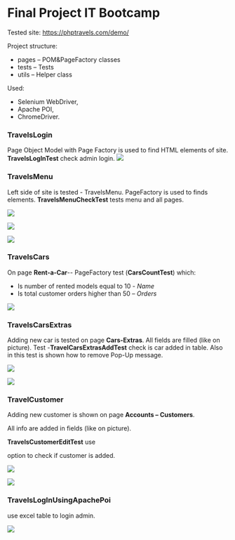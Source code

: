 # Final Project IT Bootcamp
Tested site: https://phptravels.com/demo/

Project structure:
- pages – POM&PageFactory classes
- tests – Tests
- utils – Helper class

Used:
- Selenium WebDriver,
- Apache POI,
- ChromeDriver.

### TravelsLogin
Page Object Model with Page Factory is used to find HTML elements of site. 
**TravelsLogInTest** check admin login.
![](https://i.imgur.com/a6m77VK.png)

### TravelsMenu
Left side of site is tested -  TravelsMenu.  PageFactory is used to finds elements. 
**TravelsMenuCheckTest** tests menu and all pages.

![](https://i.imgur.com/L5q0mUP.png)

![](https://i.imgur.com/tjkBLzE.png)

![](https://i.imgur.com/XkKF9Ea.png)

### TravelsCars
On page **Rent-a-Car**-- PageFactory test (**CarsCountTest**) which:
- Is number of rented models equal to  10 - *Name*
- Is total customer orders higher than 50 – *Orders* 

![](https://i.imgur.com/4XxATT3.png)

### TravelsCarsExtras
Adding new car is tested on page **Cars-Extras**. All fields are filled (like on picture).
Test -**TravelCarsExtrasAddTest** check is car added in table.
Also in this test is shown how to remove Pop-Up message.

![](https://i.imgur.com/dczW5qC.png)

![](https://i.imgur.com/wulvckW.png)

### TravelCustomer
Adding new customer is shown on page **Accounts – Customers**.

All info are added in fields (like on picture).

**TravelsCustomerEditTest** use <Search> option to check if customer is added.

![](https://i.imgur.com/EzQBMod.png)

![](https://i.imgur.com/Hd25yOT.png)

### TravelsLogInUsingApachePoi 
use excel table to login admin.

![](https://i.imgur.com/vJsfgnw.png)
